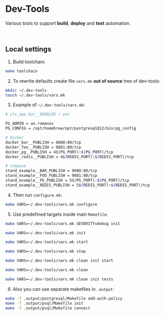 # Dev-Tools
Various tools to support **build**, **deploy** and **test** automation.

<br>

## Local settings
1. Build toolchain:
```bash
make toolchain
```
2. To rewrite defaults create file `vars.mk` **out of source** tree of dev-tools:
```bash
mkdir ~/.dev-tools
touch ~/.dev-tools/vars.mk
```
3. Example of `~/.dev-tools/vars.mk`:
```bash
# ctx_app_bar__ENABLED = yes

PG_ADMIN = an.romanov
PG_CONFIG = /opt/homebrew/opt/postgresql@12/bin/pg_config

# Docker
docker_bar__PUBLISH = 8080:80/tcp
docker_foo__PUBLISH = 8081:80/tcp
docker_pg__PUBLISH = 4$(PG_PORT):$(PG_PORT)/tcp
docker_redis__PUBLISH = 4$(REDIS_PORT):$(REDIS_PORT)/tcp

# Compose
stand_example__BAR_PUBLISH = 9080:80/tcp
stand_example__FOO_PUBLISH = 9081:80/tcp
stand_example__PG_PUBLISH = 5$(PG_PORT):$(PG_PORT)/tcp
stand_example__REDIS_PUBLISH = 5$(REDIS_PORT):$(REDIS_PORT)/tcp
```
4. Then run `configure.mk`:
```bash
make VARS=~/.dev-tools/vars.mk configure
```
5. Use predefined targets inside main `Makefile`:
```bash
make VARS=~/.dev-tools/vars.mk SEVERITY=debug init
```

```bash
make VARS=~/.dev-tools/vars.mk init
```

```bash
make VARS=~/.dev-tools/vars.mk start
```

```bash
make VARS=~/.dev-tools/vars.mk stop
```

```bash
make VARS=~/.dev-tools/vars.mk clean init start
```

```bash
make VARS=~/.dev-tools/vars.mk clean
```

```bash
make VARS=~/.dev-tools/vars.mk clean init tests
```
6. Also you can use separate makefiles in `.output`:
```bash
make -f .output/postgresql/Makefile add-auth-policy
make -f .output/psql/Makefile init
make -f .output/psql/Makefile connect
```